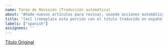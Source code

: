```yaml
---
name: Tarea de Revisión (Traducción automática)
about: "Añade nuevos artículos para revisar, usando acciones automáticas de GitHub para el rastreo y la traducción automática."
title: "[es] (reemplaza esta porción con el título traducido en español)"
labels: ["spanish"]
assignees: ''
---
```


[Título Original](https://example.com/path/to/your/article/)
